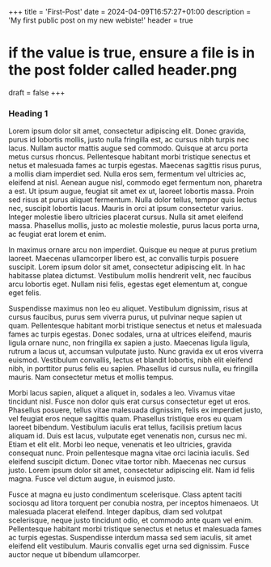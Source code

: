 +++
title = 'First-Post'
date = 2024-04-09T16:57:27+01:00
description = 'My first public post on my new webiste!'
header = true
# if the value is true, ensure a file is in the post folder called header.png
draft = false
+++

### Heading 1
Lorem ipsum dolor sit amet, consectetur adipiscing elit. Donec gravida, purus id lobortis mollis, justo nulla fringilla est, ac cursus nibh turpis nec lacus. Nullam auctor mattis augue sed commodo. Quisque at arcu porta metus cursus rhoncus. Pellentesque habitant morbi tristique senectus et netus et malesuada fames ac turpis egestas. Maecenas sagittis risus purus, a mollis diam imperdiet sed. Nulla eros sem, fermentum vel ultricies ac, eleifend at nisl. Aenean augue nisl, commodo eget fermentum non, pharetra a est. Ut ipsum augue, feugiat sit amet ex ut, laoreet lobortis massa. Proin sed risus at purus aliquet fermentum. Nulla dolor tellus, tempor quis lectus nec, suscipit lobortis lacus. Mauris in orci at ipsum consectetur varius. Integer molestie libero ultricies placerat cursus. Nulla sit amet eleifend massa. Phasellus mollis, justo ac molestie molestie, purus lacus porta urna, ac feugiat erat lorem et enim.

In maximus ornare arcu non imperdiet. Quisque eu neque at purus pretium laoreet. Maecenas ullamcorper libero est, ac convallis turpis posuere suscipit. Lorem ipsum dolor sit amet, consectetur adipiscing elit. In hac habitasse platea dictumst. Vestibulum mollis hendrerit velit, nec faucibus arcu lobortis eget. Nullam nisi felis, egestas eget elementum at, congue eget felis.

Suspendisse maximus non leo eu aliquet. Vestibulum dignissim, risus at cursus faucibus, purus sem viverra purus, ut pulvinar neque sapien ut quam. Pellentesque habitant morbi tristique senectus et netus et malesuada fames ac turpis egestas. Donec sodales, urna at ultrices eleifend, mauris ligula ornare nunc, non fringilla ex sapien a justo. Maecenas ligula ligula, rutrum a lacus ut, accumsan vulputate justo. Nunc gravida ex ut eros viverra euismod. Vestibulum convallis, lectus et blandit lobortis, nibh elit eleifend nibh, in porttitor purus felis eu sapien. Phasellus id cursus nulla, eu fringilla mauris. Nam consectetur metus et mollis tempus.

Morbi lacus sapien, aliquet a aliquet in, sodales a leo. Vivamus vitae tincidunt nisl. Fusce non dolor quis erat cursus consectetur eget ut eros. Phasellus posuere, tellus vitae malesuada dignissim, felis ex imperdiet justo, vel feugiat eros neque sagittis quam. Phasellus tristique eros eu quam laoreet bibendum. Vestibulum iaculis erat tellus, facilisis pretium lacus aliquam id. Duis est lacus, vulputate eget venenatis non, cursus nec mi. Etiam et elit elit. Morbi leo neque, venenatis et leo ultricies, gravida consequat nunc. Proin pellentesque magna vitae orci lacinia iaculis. Sed eleifend suscipit dictum. Donec vitae tortor nibh. Maecenas nec cursus justo. Lorem ipsum dolor sit amet, consectetur adipiscing elit. Nam id felis magna. Fusce vel dictum augue, in euismod justo.

Fusce at magna eu justo condimentum scelerisque. Class aptent taciti sociosqu ad litora torquent per conubia nostra, per inceptos himenaeos. Ut malesuada placerat eleifend. Integer dapibus, diam sed volutpat scelerisque, neque justo tincidunt odio, et commodo ante quam vel enim. Pellentesque habitant morbi tristique senectus et netus et malesuada fames ac turpis egestas. Suspendisse interdum massa sed sem iaculis, sit amet eleifend elit vestibulum. Mauris convallis eget urna sed dignissim. Fusce auctor neque ut bibendum ullamcorper.